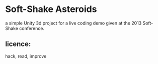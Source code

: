 # Soft-Shake Asteroids

a simple Unity 3d project for a live coding demo given at the 2013 Soft-Shake conference.


## licence:
hack, read, improve
